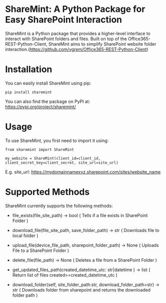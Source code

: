 # ShareMint: A Python Package for Easy SharePoint Interaction

ShareMint is a Python package that provides a higher-level interface to interact with SharePoint folders and files. Built on top of the Office365-REST-Python-Client, ShareMint aims to simplify SharePoint website folder interaction.(https://github.com/vgrem/Office365-REST-Python-Client)


# Installation
You can easily install ShareMint using pip:

```
pip install sharemint
```

You can also find the package on PyPI at: https://pypi.org/project/sharemint/


# Usage
To use ShareMint, you first need to import it using: 

```
from sharemint import ShareMint

my_website = ShareMint(client_id=client_id, client_secret_key=client_secret, site_url=site_url)
```

E.g. site_url: https://mydomainnamexyz.sharepoint.com/sites/website_name


# Supported Methods
ShareMint currently supports the following methods:

* file_exists(file_site_path) -> bool ( Tells if a file exists in SharePoint Folder ) 

* download_file(file_site_path, save_folder_path) -> str ( Downloads file to local folder )

* upload_file(device_file_path, sharepoint_folder_path) -> None ( Uploads File to a SharePoint Folder )

* delete_file(file_path) -> None ( Deletes a file from a SharePoint Folder )

* get_updated_files_path(created_datetime_utc: str|datetime ) -> list ( Return list of files created>=created_datetime_utc )

* download_folder(self, site_folder_path:str, download_folder_path=str) -> str ( Downloads folder from sharepoint and returns the downloaded folder path )

